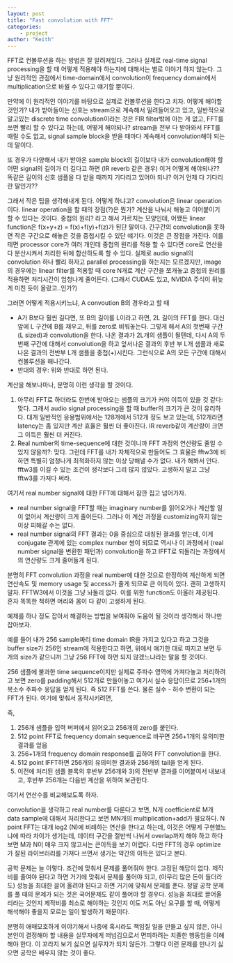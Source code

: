```yaml
---
layout: post
title: "Fast convolution with FFT"
categories:
    - project
author: "Keith"
---
```


FFT로 컨볼루션을 하는 방법은 잘 알려져있다. 그러나 실제로 real-time signal processing을 할 때 어떻게 적용해야 하는지에 대해서는 별로 이야기 하지 않는다. 그냥 원리적인 관점에서 time-domain에서 convolution이 frequency domain에서 multiplication으로 바뀔 수 있다고 얘기할 뿐이다.

만약에 이 원리적인 이야기를 바탕으로 실제로 컨볼루션을 한다고 치자. 어떻게 해야할 것인가? 내가 받아들이는 신호는 stream으로 계속해서 밀려들어오고 있고, 일반적으로 알고있는 discrete time convolution이라는 것은 FIR filter밖에 아는 게 없고, FFT를 쓰면 빨리 할 수 있다고 하는데, 어떻게 해야되나? stream을 전부 다 받아와서 FFT를 때릴 수도 없고, signal sample block을 받을 때마다 계속해서 convolution해야 되는데 말이다.

또 경우가 다양해서 내가 받아온 sample block의 길이보다 내가 convolution해야 할 어떤 signal의 길이가 더 길다고 하면 (IR reverb 같은 경우) 이거 어떻게 해야되나?? 똑같은 길이의 신호 샘플을 다 받을 때까지 기다리고 있어야 되나? 이거 언제 다 기다리란 말인가??

그래서 작은 팁을 생각해내게 된다. 어떻게 하냐고? convolution은 linear operation이다. linear operation을 할 때의 장점(?)은 뭔가? 계산을 나눠서 해놓고 이어붙이기 할 수 있다는 것이다. 중첩의 원리? 라고 해서 가르치는 모양인데, 어쨌든 linear function은 f(x+y+z) = f(x)+f(y)+f(z)가 된단 말이다. 긴구간의 convolution을 못하면 작은 구간으로 해놓은 것을 중첩시킬 수 있단 얘기다. 이것은 큰 장점을 가진다. 이를테면 processor core가 여러 개인데 중첩의 원리를 적용 할 수 있다면 core로 연산을 다 분산시켜서 처리한 뒤에 합산하도록 할 수 있다. 실제로 audio signal의 convolution 하나 빨리 하자고 parallel processing을 하는지는 모르겠지만, image의 경우에는 linear filter를 적용할 때 core N개로 계산 구간을 쪼개놓고 중첩의 원리를 적용하면 처리시간이 엄청나게 줄어든다. (그래서 CUDA도 있고, NVIDIA 주식이 뒤늦게 미친 듯이 올랐고..인가?)

그러면 어떻게 적용시키느냐, A convoution B의 경우라고 할 때

- A가 B보다 훨씬 길다면, 또 B의 길이를 L이라고 하면,
    2L 길이의 FFT를 한다. 대신 앞에 L 구간에 B를 채우고, 뒤를 zero로 비워놓는다. 그렇게 해서 A의 첫번째 구간(L sized)과 convolution을 한다. 나온 결과가 2L개의 샘플이 될텐데, 다시 A의 두번째 구간에 대해서 convolution을 하고 앞서나온 결과의 후반 부 L개 샘플과 새로 나온 결과의 전반부 L개 샘플을 중첩(+)시킨다. 그런식으로 A의 모든 구간에 대해서 컨볼루션을 해나간다.
- 반대의 경우: 위와 반대로 하면 된다. 

계산을 해보나마나, 분명히 이런 생각을 할 것이다.

1) 아무리 FFT로 하더라도 한번에 받아오는 샘플의 크기가 커야 이득이 있을 것 같다: 맞다. 그래서 audio signal processing을 할 때 buffer의 크기가 큰 것이 유리하다. 대개 일반적인 응용범위에서는 128개에서 512개 정도 보고 있는데, 512개라면 latency는 좀 있지만 계산 효율은 훨씬 더 좋아진다. IR reverb같이 계산량이 크면 그 이득은 훨씬 더 커진다. 
2) Real number의 time-sequence에 대한 것이니까 FFT 과정의 연산량도 줄일 수 있지 않을까?: 맞다. 그런데 FFT를 내가 자체적으로 만들어도 그 효율은 fftw3에 비하면 특별히 엄청나게 최적화하지 않는 이상 당해낼 수가 없다. 내가 해봐서 안다. fftw3를 이길 수 있는 조건이 생각보다 그리 많지 않았다. 고생하지 말고 그냥 fftw3를 가져다 써라. 

여기서 real number signal에 대한 FFT에 대해서 잠깐 집고 넘어가자.
- real number signal을 FFT할 때는 imaginary number를 읽어오거나 계산할 일이 없어서 계산량이 크게 줄어든다. 그러나 이 계산 과정을 customizing하지 않는 이상 피해갈 수는 없다.
- real number signal의 FFT 결과는 0을 중심으로 대칭된 결과를 얻는데, 이게 conjugate 관계에 있는 complex number 쌍이 되므로 역시나 이 과정에서 (real number signal을 변환한 패턴과) convolution을 하고 IFFT로 되돌리는 과정에서의 연산량도 크게 줄어들게 된다.

분명히 FFT convolution 과정을 real number에 대한 것으로 한정하여 계산하게 되면 연산속도 및 memory usage 및 access가 줄게 되므로 큰 이득이 있다. 괜히 고생하지 말자. FFTW3에서 이것을 그냥 놔둘리 없다. 이를 위한 function도 아울러 제공된다. 혼자 똑똑한 척하면 머리와 몸이 다 같이 고생하게 된다.

예제를 하나 정도 잡아서 해결하는 방법을 보여줘야 도움이 될 것이라 생각해서 하나만 잡아보자.

예를 들어 내가 256 sample짜리 time domain IR을 가지고 있다고 하고 그것을 buffer size가 256인 stream에 적용한다고 하면, 위에서 얘기한 대로 따지고 보면 두 개의 size가 같으니까 그냥 256 FFT에 하면 되지 않겠느냐라는 말을 할 것이다. 

256 샘플에 불과한 time sequence이지만 실제로 주파수 영역에 가져다놓고 처리하려고 보면 zero를 padding해서 512개로 만들어놓고 여기서 실수 응답이므로 256+1개의 복소수 주파수 응답을 얻게 된다. 즉 512 FFT를 쓴다. 물론 실수 - 허수 변환이 되는 FFT가 된다. 여기에 맞춰서 동작시키려면,

즉,

1) 256개 샘플을 입력 버퍼에서 읽어오고 256개의 zero를 붙인다. 
2) 512 point FFT로 frequency domain sequence로 바꾸면 256+1개의 유의미한 결과를 얻음
3) 256+1개의 frequency domain response를 곱하여 FFT convolution을 한다. 
3) 512 point IFFT하면 256개의 유의미한 결과와 256개의 tail을 얻게 된다. 
4) 이전에 처리된 샘플 블록의 후반부 256개와 3)의 전반부 결과를 이어붙여서 내보내고, 후반부 256개는 다음번 계산을 위하여 보관한다. 

여기서 연산수를 비교해보도록 하자.

convolution을 생각하고 real number를 다룬다고 보면, N개 coefficient로 M개 data sample에 대해서 처리한다고 보면 MN개의 multiplication+add가 필요하다. N point FFT는 대개 log2 (N)에 비례하는 연산을 한다고 하는데, 이것은 어떻게 구현했느냐에 따라 차이가 생기는데,
데이터 구간을 절반씩 나눠서 overlap까지 해야 하고 하다보면 M과 N이 매우 크지 않고서는 큰이득을 보기 어렵다. 다만 FFT의 경우 optimize가 잘된 라이브러리를 가져다 쓰면서 생기는 약간의 이득은 있다고 본다. 

공학 문제는 늘 이렇다. 조건에 맞춰서 문제를 풀어줘야 한다. 고정된 해답이 없다. 제작비를 줄여야 된다고 하면 거기에 맞춰서 문제를 풀어야 되고, (아무리 많은 돈이 들더라도) 성능을 최대한 끌어 올려야 된다고 하면 거기에 맞춰서 문제를 푼다. 정말 공학 문제를 풀 때의 문제가 되는 것은 국어문제도 같이 풀어야 할 경우다. 성능을 최대로 끌어올리라는 것인지 제작비를 최소로 해야하는 것인지 이도 저도 아닌 요구를 할 때, 어떻게 해석해야 좋을지 모르는 일이 발생하기 때문이다.

분명히 애매모호하게 이야기해서 나중에 혹시라도 책임질 일을 만들고 싶지 않은, 아니 본인이 결정해야 할 내용을 실무자에게 떠넘김으로서 면피하려는 치졸한 행동임을 이해해야 한다. 이 꼬라지 보기 싫으면 실무자가 되지 않든가. 그렇다 이런 문제를 만나기 싫으면 공학은 배우지 않는 것이 좋다.